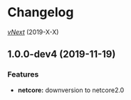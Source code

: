 # Changelog

[_vNext_](https://github.com/sketch7/SignalR.ORleans/compare/1.0.0...1.1.0) (2019-X-X)

## 1.0.0-dev4 (2019-11-19)

### Features

- **netcore:** downversion to netcore2.0